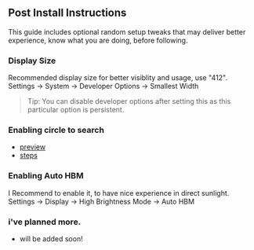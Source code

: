 ## Post Install Instructions
This guide includes optional random setup tweaks that may deliver better experience, know what you are doing, before following.

### Display Size
Recommended display size for better visiblity and usage, use "412".  
Settings -> System -> Developer Options -> Smallest Width  
> Tip: You can disable developer options after setting this as this particular option is persistent.

### Enabling circle to search
- [preview](https://t.me/PocoF4Discussion/626283)
- [steps](https://t.me/quickportal/1948)

### Enabling Auto HBM
I Recommend to enable it, to have nice experience in direct sunlight.
Settings -> Display -> High Brightness Mode -> Auto HBM


### i've planned more.
- will be added soon!
